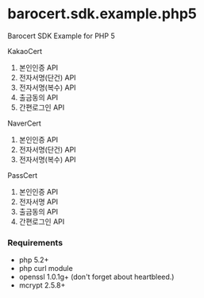 barocert.sdk.example.php5
==============================

Barocert SDK Example for PHP 5

KakaoCert
1. 본인인증 API
2. 전자서명(단건) API
3. 전자서명(복수) API
4. 출금동의 API
5. 간편로그인 API

NaverCert
1. 본인인증 API
2. 전자서명(단건) API
3. 전자서명(복수) API

PassCert
1. 본인인증 API
2. 전자서명 API
3. 출금동의 API
4. 간편로그인 API

### Requirements
+ php 5.2+   
+ php curl module   
+ openssl 1.0.1g+ (don't forget about heartbleed.)   
+ mcrypt 2.5.8+
